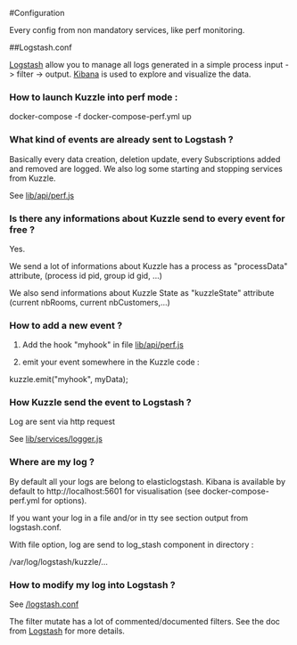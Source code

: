 #Configuration

Every config from non mandatory services, like perf monitoring.

##Logstash.conf

[Logstash](https://www.elastic.co/products/logstash) allow you to manage all logs generated in a simple process input -> filter -> output. [Kibana](https://www.elastic.co/products/kibana) is used to explore and visualize the data.

### How to launch Kuzzle into perf mode :

 docker-compose -f docker-compose-perf.yml up

### What kind of events are already sent to Logstash ?

Basically every data creation, deletion update, every Subscriptions added and removed are logged.
We also log some starting and stopping services from Kuzzle.


See [lib/api/perf.js](../lib/api/perf.js)

### Is there any informations about Kuzzle send to every event for free  ?

Yes.

We send a lot of informations about Kuzzle has a process as "processData" attribute, (process id pid, group id gid, ...)

We also send informations about Kuzzle State as "kuzzleState" attribute (current nbRooms, current nbCustomers,...)



### How to add a new event  ?

1) Add the hook "myhook" in file [lib/api/perf.js](../lib/api/perf.js)

2) emit your event somewhere in the Kuzzle code :

 kuzzle.emit("myhook", myData);

### How Kuzzle send the event to Logstash ?

Log are sent via http request

See [lib/services/logger.js](../lib/services/logger.js)


### Where are my log ?

By default all your logs are belong to elasticlogstash.
Kibana is available by default to  http://localhost:5601 for visualisation (see docker-compose-perf.yml for options).

If you want your log in a file and/or in tty see section output from logstash.conf.

With file option, log are send to log_stash component in directory  :

 /var/log/logstash/kuzzle/...

### How to modify my log into Logstash ?

See [/logstash.conf](./logstash.conf)

The filter mutate has a lot of commented/documented filters.
See the doc from [Logstash](https://www.elastic.co/guide/en/logstash/current/index.html) for more details.
